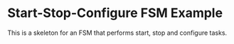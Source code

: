 # Start-Stop-Configure FSM Example
This is a skeleton for an FSM that performs start, stop and configure tasks.